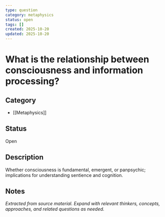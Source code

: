```yaml
---
type: question
category: metaphysics
status: open
tags: []
created: 2025-10-20
updated: 2025-10-20
---
```


# What is the relationship between consciousness and information processing?

## Category

- [[Metaphysics]]

## Status

Open

## Description

Whether consciousness is fundamental, emergent, or panpsychic; implications for understanding sentience and cognition.

## Notes

*Extracted from source material. Expand with relevant thinkers, concepts, approaches, and related questions as needed.*
